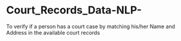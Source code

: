 # Court_Records_Data-NLP-
To verify if a person has a court case by matching his/her Name and Address in the available court records
